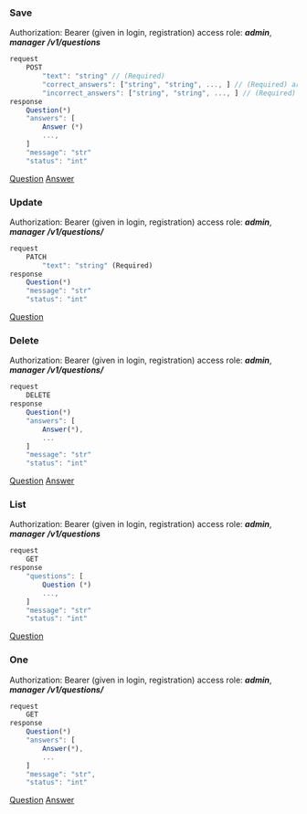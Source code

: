 ### Save   
Authorization: Bearer <token> (given in login, registration)
access role: ***admin***, ***manager***
***/v1/questions***   
```javascript
request
    POST
        "text": "string" // (Required)
        "correct_answers": ["string", "string", ..., ] // (Required) array of strings
        "incorrect_answers": ["string", "string", ..., ] // (Required) array of strings
response
    Question(*)
    "answers": [
        Answer (*)
        ...,
    ]
    "message": "str"
    "status": "int"
```
[Question](/docs/v1/objects.md#question)
[Answer](/docs/v1/objects.md#answer)
### Update   
Authorization: Bearer <token> (given in login, registration)
access role: ***admin***, ***manager***
***/v1/questions/<id>***   
```javascript
request
    PATCH
        "text": "string" (Required)
response
    Question(*)
    "message": "str"
    "status": "int"
```
[Question](/docs/v1/objects.md#question)
### Delete   
Authorization: Bearer <token> (given in login, registration)
access role: ***admin***, ***manager***
***/v1/questions/<id>***   
```javascript
request
    DELETE
response
    Question(*)
    "answers": [
        Answer(*),
        ...
    ]
    "message": "str"
    "status": "int"
```
[Question](/docs/v1/objects.md#question)
[Answer](/docs/v1/objects.md#answer)
### List   
Authorization: Bearer <token> (given in login, registration)
access role: ***admin***, ***manager***
***/v1/questions***   
```javascript
request
    GET
response
    "questions": [
        Question (*)
        ...,
    ]
    "message": "str"
    "status": "int"
```
[Question](/docs/v1/objects.md#question)
### One   
Authorization: Bearer <token> (given in login, registration)
access role: ***admin***, ***manager***
***/v1/questions/<id>***   
```javascript
request
    GET
response
    Question(*)
    "answers": [
        Answer(*),
        ...
    ]
    "message": "str",
    "status": "int"
```   
[Question](/docs/v1/objects.md#question)
[Answer](/docs/v1/objects.md#answer)


